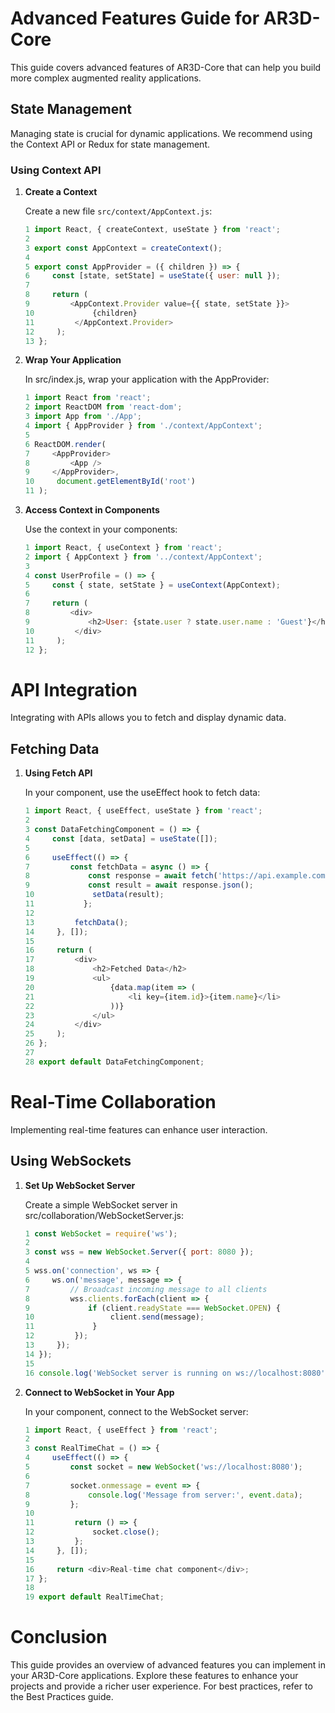 # Advanced Features Guide for AR3D-Core

This guide covers advanced features of AR3D-Core that can help you build more complex augmented reality applications.

## State Management

Managing state is crucial for dynamic applications. We recommend using the Context API or Redux for state management.

### Using Context API

1. **Create a Context**

   Create a new file `src/context/AppContext.js`:

   ```javascript
   1 import React, { createContext, useState } from 'react';
   2 
   3 export const AppContext = createContext();
   4 
   5 export const AppProvider = ({ children }) => {
   6     const [state, setState] = useState({ user: null });
   7 
   8     return (
   9         <AppContext.Provider value={{ state, setState }}>
   10             {children}
   11         </AppContext.Provider>
   12     );
   13 };
   ```

2. **Wrap Your Application**

   In src/index.js, wrap your application with the AppProvider:

   ```javascript
   1 import React from 'react';
   2 import ReactDOM from 'react-dom';
   3 import App from './App';
   4 import { AppProvider } from './context/AppContext';
   5 
   6 ReactDOM.render(
   7     <AppProvider>
   8         <App />
   9     </AppProvider>,
   10     document.getElementById('root')
   11 );
   ```
   
3. **Access Context in Components**

   Use the context in your components:

   ```javascript
   1 import React, { useContext } from 'react';
   2 import { AppContext } from '../context/AppContext';
   3 
   4 const UserProfile = () => {
   5     const { state, setState } = useContext(AppContext);
   6 
   7     return (
   8         <div>
   9             <h2>User: {state.user ? state.user.name : 'Guest'}</h2>
   10         </div>
   11     );
   12 };
   ```

 # API Integration
Integrating with APIs allows you to fetch and display dynamic data.

## Fetching Data

1. **Using Fetch API**

   In your component, use the useEffect hook to fetch data:

   ```javascript
   1 import React, { useEffect, useState } from 'react';
   2 
   3 const DataFetchingComponent = () => {
   4     const [data, setData] = useState([]);
   5 
   6     useEffect(() => {
   7         const fetchData = async () => {
   8             const response = await fetch('https://api.example.com/data');
   9             const result = await response.json();
   10             setData(result);
   11           };
   12 
   13         fetchData();
   14     }, []);
   15 
   16     return (
   17         <div>
   18             <h2>Fetched Data</h2>
   19             <ul>
   20                 {data.map(item => (
   21                     <li key={item.id}>{item.name}</li>
   22                 ))}
   23             </ul>
   24         </div>
   25     );
   26 };
   27 
   28 export default DataFetchingComponent;
   ```

# Real-Time Collaboration
Implementing real-time features can enhance user interaction.

## Using WebSockets

1. **Set Up WebSocket Server**

   Create a simple WebSocket server in src/collaboration/WebSocketServer.js:

   ```javascript
   1 const WebSocket = require('ws');
   2 
   3 const wss = new WebSocket.Server({ port: 8080 });
   4 
   5 wss.on('connection', ws => {
   6     ws.on('message', message => {
   7         // Broadcast incoming message to all clients
   8         wss.clients.forEach(client => {
   9             if (client.readyState === WebSocket.OPEN) {
   10                 client.send(message);
   11             }
   12         });
   13     });
   14 });
   15 
   16 console.log('WebSocket server is running on ws://localhost:8080');
   ```
   
2. **Connect to WebSocket in Your App**

   In your component, connect to the WebSocket server:

   ```javascript
   1 import React, { useEffect } from 'react';
   2 
   3 const RealTimeChat = () => {
   4     useEffect(() => {
   5         const socket = new WebSocket('ws://localhost:8080');
   6 
   7         socket.onmessage = event => {
   8             console.log('Message from server:', event.data);
   9         };
   10 
   11         return () => {
   12             socket.close();
   13         };
   14     }, []);
   15 
   16     return <div>Real-time chat component</div>;
   17 };
   18 
   19 export default RealTimeChat;
   ```
   
# Conclusion
This guide provides an overview of advanced features you can implement in your AR3D-Core applications. Explore these features to enhance your projects and provide a richer user experience. For best practices, refer to the Best Practices guide.   

